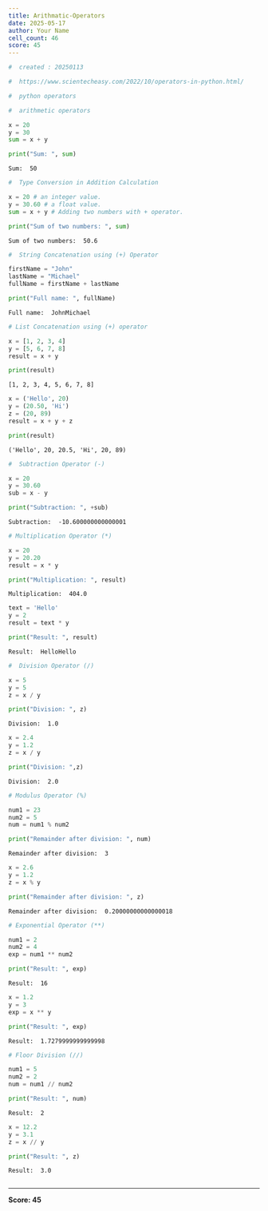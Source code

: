 ```yaml
---
title: Arithmatic-Operators
date: 2025-05-17
author: Your Name
cell_count: 46
score: 45
---
```


```python
#  created : 20250113
```


```python
#  https://www.scientecheasy.com/2022/10/operators-in-python.html/
```


```python
#  python operators 
```


```python
#  arithmetic operators
```


```python
x = 20
y = 30
sum = x + y 

```


```python
print("Sum: ", sum) 
```

    Sum:  50



```python
#  Type Conversion in Addition Calculation
```


```python
x = 20 # an integer value.
y = 30.60 # a float value.
sum = x + y # Adding two numbers with + operator.

```


```python
print("Sum of two numbers: ", sum)
```

    Sum of two numbers:  50.6



```python
#  String Concatenation using (+) Operator
```


```python
firstName = "John"
lastName = "Michael"
fullName = firstName + lastName 

```


```python
print("Full name: ", fullName)
```

    Full name:  JohnMichael



```python
# List Concatenation using (+) operator

```


```python
x = [1, 2, 3, 4]
y = [5, 6, 7, 8]
result = x + y
```


```python
print(result)
```

    [1, 2, 3, 4, 5, 6, 7, 8]



```python
x = ('Hello', 20)
y = (20.50, 'Hi')
z = (20, 89)
result = x + y + z
```


```python
print(result)
```

    ('Hello', 20, 20.5, 'Hi', 20, 89)



```python
#  Subtraction Operator (-)
```


```python
x = 20
y = 30.60
sub = x - y
```


```python
print("Subtraction: ", +sub)
```

    Subtraction:  -10.600000000000001



```python
# Multiplication Operator (*)
```


```python
x = 20
y = 20.20
result = x * y 

```


```python
print("Multiplication: ", result)
```

    Multiplication:  404.0



```python
text = 'Hello'
y = 2
result = text * y
```


```python
print("Result: ", result)
```

    Result:  HelloHello



```python
#  Division Operator (/)
```


```python
x = 5
y = 5 
z = x / y
```


```python
print("Division: ", z)

```

    Division:  1.0



```python
x = 2.4 
y = 1.2 
z = x / y
```


```python
print("Division: ",z)
```

    Division:  2.0



```python
# Modulus Operator (%)
```


```python
num1 = 23
num2 = 5
num = num1 % num2
```


```python
print("Remainder after division: ", num)

```

    Remainder after division:  3



```python
x = 2.6
y = 1.2
z = x % y
```


```python
print("Remainder after division: ", z)
```

    Remainder after division:  0.20000000000000018



```python
# Exponential Operator (**)
```


```python
num1 = 2
num2 = 4
exp = num1 ** num2
```


```python
print("Result: ", exp)

```

    Result:  16



```python
x = 1.2
y = 3
exp = x ** y
```


```python
print("Result: ", exp)
```

    Result:  1.7279999999999998



```python
# Floor Division (//)
```


```python
num1 = 5
num2 = 2
num = num1 // num2
```


```python
print("Result: ", num)
```

    Result:  2



```python
x = 12.2
y = 3.1
z = x // y
```


```python
print("Result: ", z)
```

    Result:  3.0



```python

```


---
**Score: 45**